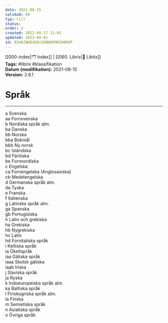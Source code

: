 ```yaml
---
date: 2021-08-15
valvkod: 60
typ: till
status: 
order: 2
created: 2022-09-17 11:01
updated: 2023-09-01
id: 01H6ZWKB4QQY2KBN8SMHZ40RHP
---
```


[[000-index|🗂 Index]] | [[060. Librix|📇 Libtix]]
<br>**Tags:** #librix #klassifikation
<br>**Datum (modifikation):** 2021-08-15
<br>**Version:** 2.6.1

# Språk

---

a    Svenska<br>
aa   Fornsvenska<br>
b    Nordiska språk alm.<br>
ba   Danska<br>
bb   Norska<br>
bba  Bokmål<br>
bbb  Ny norsk<br>
bc Isländska<br>
bd Färöiska<br>
be Fornnordiska<br>
c Engelska<br>
ca Fornengelska (Anglosaxiska)<br>
cb Medelengelska<br>
d Germanska språk alm.<br>
da Tyska<br>
e Franska<br>
f Italienska<br>
g Latinska språk alm.<br>
ga Spanska<br>
gb Portugisiska<br>
h Latin och grekiska<br>
ha Grekiska<br>
hb Nygrekiska<br>
hc Latin<br>
hd Fornitaliska språk<br>
i Keltiska språk<br>
ia Ökeltspråk<br>
iaa Gäliska språk<br>
iaaa Skotsk gäliska<br>
iaab Iriska<br>
j Slaviska språk<br>
ja Ryska<br>
k Indoeuropeiska språk alm.<br>
ka Baltiska språk<br>
l Finskugriska språk alm.<br>
la Finska<br>
m Semietiska språk<br>
n Asiatiska språk<br>
o Övriga språk<br>

